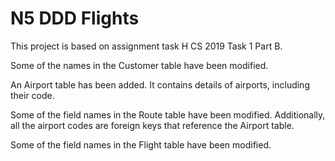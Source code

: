 # N5 DDD Flights

This project is based on assignment task H CS 2019 Task 1 Part B.

Some of the names in the Customer table have been modified.

An Airport table has been added.  It contains details of airports, including their code.

Some of the field names in the Route table have been modified.  Additionally, all the airport codes are foreign keys that reference the Airport table.

Some of the field names in the Flight table have been modified.
